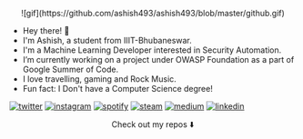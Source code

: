 <p align="center">
![gif](https://github.com/ashish493/ashish493/blob/master/github.gif)
</p>

- Hey there! :wave:
-  I'm Ashish, a student from IIIT-Bhubaneswar.
-  I'm a Machine Learning Developer interested in Security Automation.
-  I’m currently working on a project under OWASP Foundation as a part of Google Summer of Code.
-  I love travelling, gaming and Rock Music.
-  Fun fact: I Don't have a Computer Science degree! 

<a href="https://twitter.com/D3ad_Gh0st1"><img src="https://img.icons8.com/color/96/000000/twitter-squared.png" alt="twitter"/></a>
<a href="https://www.instagram.com/malikashish47/"><img src="https://img.icons8.com/color/96/000000/instagram-new.png" alt="instagram"/></a>
<a href="https://open.spotify.com/user/4tvdophd9tr3l0d0e7y3yoq9x"><img src="https://img.icons8.com/color/96/000000/spotify--v1.png" alt="spotify"/></a>
<a href="https://steamcommunity.com/id/ashmal47/"><img src="https://img.icons8.com/fluent/96/000000/steam.png" alt="steam"/></a>
<a href="https://medium.com/@malikashish493"><img src="https://img.icons8.com/color/96/000000/medium-logo.png" alt="medium"/></a>
<a href="https://www.linkedin.com/in/ashishmalik47/"><img src="https://img.icons8.com/color/96/000000/linkedin.png" alt="linkedin"/></a>

<p align="center">
Check out my repos ⬇️  
</p>
